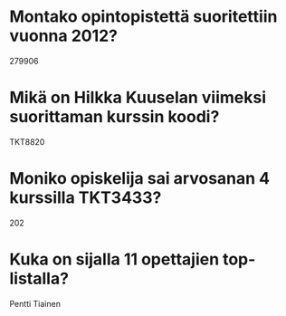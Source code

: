 # Montako opintopistettä suoritettiin vuonna 2012?

279906

# Mikä on Hilkka Kuuselan viimeksi suorittaman kurssin koodi?

TKT8820

# Moniko opiskelija sai arvosanan 4 kurssilla TKT3433?

202

# Kuka on sijalla 11 opettajien top-listalla?

Pentti Tiainen
